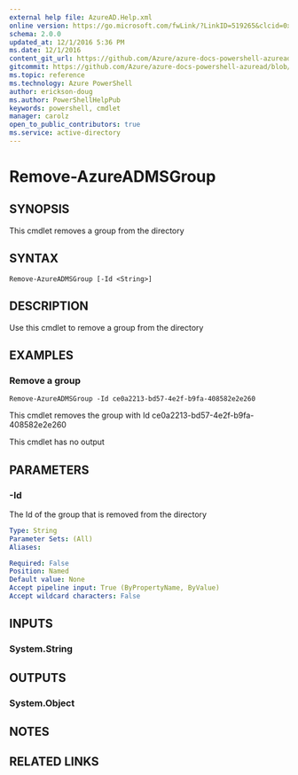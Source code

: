 ```yaml
---
external help file: AzureAD.Help.xml
online version: https://go.microsoft.com/fwLink/?LinkID=519265&clcid=0x409
schema: 2.0.0
updated_at: 12/1/2016 5:36 PM
ms.date: 12/1/2016
content_git_url: https://github.com/Azure/azure-docs-powershell-azuread/blob/live/Azure%20AD%20Cmdlets/AzureAD/v2/Remove-AzureADMSGroup.md
gitcommit: https://github.com/Azure/azure-docs-powershell-azuread/blob/8f658f99458e2c236d5f4be363030b6f24cacc4c/Azure%20AD%20Cmdlets/AzureAD/v2/Remove-AzureADMSGroup.md
ms.topic: reference
ms.technology: Azure PowerShell
author: erickson-doug
ms.author: PowerShellHelpPub
keywords: powershell, cmdlet
manager: carolz
open_to_public_contributors: true
ms.service: active-directory
---
```


# Remove-AzureADMSGroup

## SYNOPSIS
This cmdlet removes a group from the directory

## SYNTAX

```
Remove-AzureADMSGroup [-Id <String>]
```

## DESCRIPTION
Use this cmdlet to remove a group from the directory

## EXAMPLES

### Remove a group
```
Remove-AzureADMSGroup -Id ce0a2213-bd57-4e2f-b9fa-408582e2e260
```

This cmdlet removes the group with Id ce0a2213-bd57-4e2f-b9fa-408582e2e260


This cmdlet has no output

## PARAMETERS

### -Id
The Id of the group that is removed from the directory

```yaml
Type: String
Parameter Sets: (All)
Aliases: 

Required: False
Position: Named
Default value: None
Accept pipeline input: True (ByPropertyName, ByValue)
Accept wildcard characters: False
```

## INPUTS

### System.String

## OUTPUTS

### System.Object

## NOTES

## RELATED LINKS


